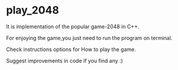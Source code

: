 # play_2048
It is implementation of the popular game-2048 in C++.

For enjoying the game,you just need to run the program on terminal.

Check instructions options for How to play the game.

Suggest improvements in code if you find any :)




